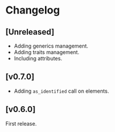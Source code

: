 
# Changelog

## [Unreleased]

- Adding generics management.
- Adding traits management.
- Including attributes.

## [v0.7.0]

- Adding `as_identified` call on elements.

## [v0.6.0]

First release.
